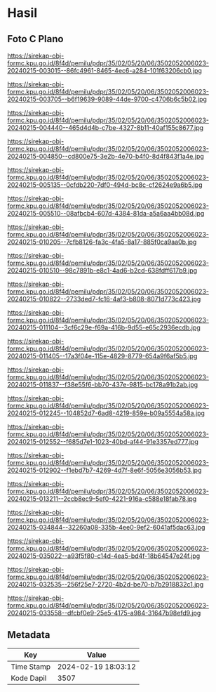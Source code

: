 # Hasil

## Foto C Plano

https://sirekap-obj-formc.kpu.go.id/8f4d/pemilu/pdpr/35/02/05/20/06/3502052006023-20240215-003015--86fc4961-8465-4ec6-a284-101f63206cb0.jpg

https://sirekap-obj-formc.kpu.go.id/8f4d/pemilu/pdpr/35/02/05/20/06/3502052006023-20240215-003705--b6f19639-9089-44de-9700-c4706b6c5b02.jpg

https://sirekap-obj-formc.kpu.go.id/8f4d/pemilu/pdpr/35/02/05/20/06/3502052006023-20240215-004440--465d4d4b-c7be-4327-8b11-40af155c8677.jpg

https://sirekap-obj-formc.kpu.go.id/8f4d/pemilu/pdpr/35/02/05/20/06/3502052006023-20240215-004850--cd800e75-3e2b-4e70-b4f0-8d4f843f1a4e.jpg

https://sirekap-obj-formc.kpu.go.id/8f4d/pemilu/pdpr/35/02/05/20/06/3502052006023-20240215-005135--0cfdb220-7df0-494d-bc8c-cf2624e9a6b5.jpg

https://sirekap-obj-formc.kpu.go.id/8f4d/pemilu/pdpr/35/02/05/20/06/3502052006023-20240215-005510--08afbcb4-607d-4384-81da-a5a6aa4bb08d.jpg

https://sirekap-obj-formc.kpu.go.id/8f4d/pemilu/pdpr/35/02/05/20/06/3502052006023-20240215-010205--7cfb8126-fa3c-4fa5-8a17-885f0ca9aa0b.jpg

https://sirekap-obj-formc.kpu.go.id/8f4d/pemilu/pdpr/35/02/05/20/06/3502052006023-20240215-010510--98c7891b-e8c1-4ad6-b2cd-638fdff617b9.jpg

https://sirekap-obj-formc.kpu.go.id/8f4d/pemilu/pdpr/35/02/05/20/06/3502052006023-20240215-010822--2733ded7-fc16-4af3-b808-8071d773c423.jpg

https://sirekap-obj-formc.kpu.go.id/8f4d/pemilu/pdpr/35/02/05/20/06/3502052006023-20240215-011104--3cf6c29e-f69a-416b-9d55-e65c2936ecdb.jpg

https://sirekap-obj-formc.kpu.go.id/8f4d/pemilu/pdpr/35/02/05/20/06/3502052006023-20240215-011405--17a3f04e-115e-4829-8779-654a9f6af5b5.jpg

https://sirekap-obj-formc.kpu.go.id/8f4d/pemilu/pdpr/35/02/05/20/06/3502052006023-20240215-011837--f38e55f6-bb70-437e-9815-bc178a91b2ab.jpg

https://sirekap-obj-formc.kpu.go.id/8f4d/pemilu/pdpr/35/02/05/20/06/3502052006023-20240215-012245--104852d7-6ad8-4219-859e-b09a5554a58a.jpg

https://sirekap-obj-formc.kpu.go.id/8f4d/pemilu/pdpr/35/02/05/20/06/3502052006023-20240215-012552--f685d7e1-1023-40bd-af44-91e3357ed777.jpg

https://sirekap-obj-formc.kpu.go.id/8f4d/pemilu/pdpr/35/02/05/20/06/3502052006023-20240215-012902--f1ebd7b7-4269-4d7f-8e6f-5056e3056b53.jpg

https://sirekap-obj-formc.kpu.go.id/8f4d/pemilu/pdpr/35/02/05/20/06/3502052006023-20240215-013211--2ccb8ec9-5ef0-4221-916a-c588e18fab78.jpg

https://sirekap-obj-formc.kpu.go.id/8f4d/pemilu/pdpr/35/02/05/20/06/3502052006023-20240215-034844--32260a08-335b-4ee0-9ef2-6041af5dac63.jpg

https://sirekap-obj-formc.kpu.go.id/8f4d/pemilu/pdpr/35/02/05/20/06/3502052006023-20240215-035022--a93f5f80-c14d-4ea5-bd4f-18b64547e24f.jpg

https://sirekap-obj-formc.kpu.go.id/8f4d/pemilu/pdpr/35/02/05/20/06/3502052006023-20240215-032535--256f25e7-2720-4b2d-be70-b7b2918832c1.jpg

https://sirekap-obj-formc.kpu.go.id/8f4d/pemilu/pdpr/35/02/05/20/06/3502052006023-20240215-033558--dfcbf0e9-25e5-4175-a984-31647b98efd9.jpg


## Metadata

| Key        | Value               |
| ---------- | ------------------- |
| Time Stamp | 2024-02-19 18:03:12 |
| Kode Dapil | 3507                |



